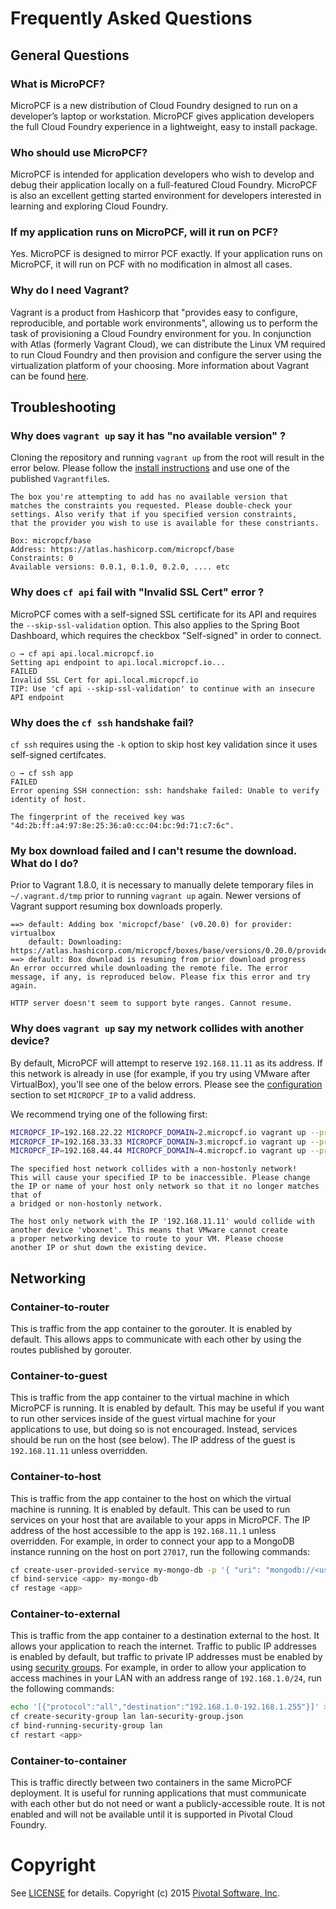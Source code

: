 # Frequently Asked Questions

## General Questions

### What is MicroPCF?

MicroPCF is a new distribution of Cloud Foundry designed to run on a developer’s laptop or workstation.  MicroPCF gives application developers the full Cloud Foundry experience in a lightweight, easy to install package.

### Who should use MicroPCF?

MicroPCF is intended for application developers who wish to develop and debug their application locally on a full-featured Cloud Foundry.  MicroPCF is also an excellent getting started environment for developers interested in learning and exploring Cloud Foundry.

### If my application runs on MicroPCF, will it run on PCF?

Yes.  MicroPCF is designed to mirror PCF exactly.  If your application runs on MicroPCF, it will run on PCF with no modification in almost all cases.

### Why do I need Vagrant?

Vagrant is a product from Hashicorp that "provides easy to configure, reproducible, and portable work environments", allowing us to perform the task of provisioning a Cloud Foundry environment for you.  In conjunction with Atlas (formerly Vagrant Cloud), we can distribute the Linux VM required to run Cloud Foundry and then provision and configure the server using the virtualization platform of your choosing.  More information about Vagrant can be found [here](https://docs.vagrantup.com/v2/why-vagrant/index.html).

## Troubleshooting

### Why does `vagrant up` say it has "no available version" ?

Cloning the repository and running `vagrant up` from the root will result in the error below.  Please follow the [install instructions](README.md#install) and use one of the published `Vagrantfile`s.

```
The box you're attempting to add has no available version that
matches the constraints you requested. Please double-check your
settings. Also verify that if you specified version constraints,
that the provider you wish to use is available for these constriants.

Box: micropcf/base
Address: https://atlas.hashicorp.com/micropcf/base
Constraints: 0
Available versions: 0.0.1, 0.1.0, 0.2.0, .... etc
```

### Why does `cf api` fail with "Invalid SSL Cert" error ?

MicroPCF comes with a self-signed SSL certificate for its API and requires the `--skip-ssl-validation` option.  This also applies to the Spring Boot Dashboard, which requires the checkbox "Self-signed" in order to connect.

```
○ → cf api api.local.micropcf.io
Setting api endpoint to api.local.micropcf.io...
FAILED
Invalid SSL Cert for api.local.micropcf.io
TIP: Use 'cf api --skip-ssl-validation' to continue with an insecure API endpoint
```

### Why does the `cf ssh` handshake fail?

`cf ssh` requires using the `-k` option to skip host key validation since it uses self-signed certifcates.

```
○ → cf ssh app
FAILED
Error opening SSH connection: ssh: handshake failed: Unable to verify identity of host.

The fingerprint of the received key was "4d:2b:ff:a4:97:8e:25:36:a0:cc:04:bc:9d:71:c7:6c".
```

### My box download failed and I can't resume the download.  What do I do?

Prior to Vagrant 1.8.0, it is necessary to manually delete temporary files in `~/.vagrant.d/tmp` prior to running `vagrant up` again.  Newer versions of Vagrant support resuming box downloads properly.

```
==> default: Adding box 'micropcf/base' (v0.20.0) for provider: virtualbox
    default: Downloading: https://atlas.hashicorp.com/micropcf/boxes/base/versions/0.20.0/providers/virtualbox.box
==> default: Box download is resuming from prior download progress
An error occurred while downloading the remote file. The error
message, if any, is reproduced below. Please fix this error and try
again.

HTTP server doesn't seem to support byte ranges. Cannot resume.
```

### Why does `vagrant up` say my network collides with another device?

By default, MicroPCF will attempt to reserve `192.168.11.11` as its address.  If this network is already in use (for example, if you try using VMware after VirtualBox), you'll see one of the below errors.  Please see the [configuration](README.md#configuration) section to set `MICROPCF_IP` to a valid address.

We recommend trying one of the following first:

```bash
MICROPCF_IP=192.168.22.22 MICROPCF_DOMAIN=2.micropcf.io vagrant up --provider=<provider>
MICROPCF_IP=192.168.33.33 MICROPCF_DOMAIN=3.micropcf.io vagrant up --provider=<provider>
MICROPCF_IP=192.168.44.44 MICROPCF_DOMAIN=4.micropcf.io vagrant up --provider=<provider>
```

```
The specified host network collides with a non-hostonly network!
This will cause your specified IP to be inaccessible. Please change
the IP or name of your host only network so that it no longer matches that of
a bridged or non-hostonly network.
```

```
The host only network with the IP '192.168.11.11' would collide with
another device 'vboxnet'. This means that VMware cannot create
a proper networking device to route to your VM. Please choose
another IP or shut down the existing device.
```

## Networking

### Container-to-router

This is traffic from the app container to the gorouter. It is enabled by default. This allows apps to communicate with each other by using the routes published by gorouter.

### Container-to-guest

This is traffic from the app container to the virtual machine in which MicroPCF is running. It is enabled by default. This may be useful if you want to run other services inside of the guest virtual machine for your applications to use, but doing so is not encouraged. Instead, services should be run on the host (see below). The IP address of the guest is `192.168.11.11` unless overridden.

### Container-to-host

This is traffic from the app container to the host on which the virtual machine is running. It is enabled by default. This can be used to run services on your host that are available to your apps in MicroPCF.  The IP address of the host accessible to the app is `192.168.11.1` unless overridden. For example, in order to connect your app to a MongoDB instance running on the host on port `27017`, run the following commands:

```bash
cf create-user-provided-service my-mongo-db -p '{ "uri": "mongodb://<username>:<password>@192.168.11.1:27017/<database>" }'
cf bind-service <app> my-mongo-db
cf restage <app>
```

### Container-to-external

This is traffic from the app container to a destination external to the host. It allows your application to reach the internet. Traffic to public IP addresses is enabled by default, but traffic to private IP addresses must be enabled by using [security groups](http://docs.pivotal.io/pivotalcf/adminguide/app-sec-groups.html). For example, in order to allow your application to access machines in your LAN with an address range of `192.168.1.0/24`, run the following commands:

```bash
echo '[{"protocol":"all","destination":"192.168.1.0-192.168.1.255"}]' > lan-security-group.json
cf create-security-group lan lan-security-group.json
cf bind-running-security-group lan
cf restart <app>
```

### Container-to-container

This is traffic directly between two containers in the same MicroPCF deployment. It is useful for running applications that must communicate with each other but do not need or want a publicly-accessible route. It is not enabled and will not be available until it is supported in Pivotal Cloud Foundry.

# Copyright

See [LICENSE](LICENSE) for details.
Copyright (c) 2015 [Pivotal Software, Inc](http://www.pivotal.io/).
